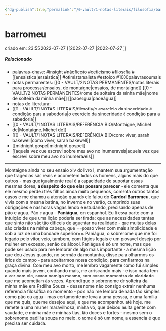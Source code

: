 ```yaml
---
{"dg-publish":true,"permalink":"/0-vault/1-notas-literais/filosofia/barromeu/","tags":["insight","nãoficção","ceticismo","filosofia","otimistarealista","estoico","1000palavrasoumais"],"dgHomeLink":true,"dgShowLocalGraph":true,"dgShowFileTree":true,"noteIcon":""}
---
```


# barromeu
criado em: 23:55 2022-07-27
[[2022-07-27  \|2022-07-27  ]]

##### Relacionado
- palavras-chave: #insight #nãoficção #ceticismo #filosofia #[[ensaistica\|ensaistica]] #otimistarealista #estoico #1000palavrasoumais 
- notas permanentes: [[0 - VAULT/2 NOTAS PERMANENTES/notas literais para processar/ensaios, de montaigne\|ensaios, de montaigne]] [[0 - VAULT/2 NOTAS PERMANENTES/nome de solteira da minha mãe\|nome de solteira da minha mãe]] [[paoeágua\|paoeágua]]
- notas de literatura: 
-  [[0 - VAULT/1 NOTAS LITERAIS/filosofia/o exercício da sinceridade é condição para a sabedoria\|o exercício da sinceridade é condição para a sabedoria]]  
- [[0 - VAULT/1 NOTAS LITERAIS/REFERÊNCIA BIO/Montaigne, Michel de\|Montaigne, Michel de]] 
- [[0 - VAULT/1 NOTAS LITERAIS/REFERÊNCIA BIO/como viver, sarah bakewell\|como viver, sarah bakewell]]
- [[midnight gospel\|midnight gospel]] 
- [[aquela vez que escrevi sobre meu avo no inumeraveis\|aquela vez que escrevi sobre meu avo no inumeraveis]]
---
Montaigne ainda no seu ensaio xiv do livro I, mantem sua argumentação que tragedias são reais e acometem todos os homens, alguns mais do que outros - mas que igualmente real é a capacidade de suportar essas mesmas dores, **a despeito do que elas possam parecer** - ele comenta que ele mesmo perdeu três filhos ainda muito pequenos, comenta outros tantos casos e me chamou a atenção quando ele falou do **Cardeal Barromeu**, que vivia com a mesma batina, no inverno e no verão, cumprindo suas obrigações e nas horas vagas lendo e estudando, precisando apenas de pão e agua. Pão e agua - **Paniágua**, em espanhol. 
Eu li essa parte com a intuição de que uma lição poderia ser tirada: que as necessidades tantas que sinto não são tão dificeis de aguentar na realidade - que muitas delas são criadas na minha cabeça, que ==posso viver com mais simplicidade e sob a luz de uma bondade superior==. Paniágua, o sobrenome que me foi legado pelo vitor, veio, tambem, com litigios legais e um provavel desejo por mulher em excesso, senão de álcool. Paniágua é só um nome, mas que pode ser usado para me lembrar de algo mais importante - a mesma lição que deu Jesus quando, no sermão da montanha, disse para olharmos os lírios do campo - para aceitarmos nossa condição, para confiarmos na graça divina. Com meu avo morto, me lembro vagamente como fui simples quando mais jovem, confiando mais, me arriscando mais - e isso nada tem a ver com ele, senao comigo mesmo, com esses momentos de claridade que me acometiam às vezes. 
Aprendi que o sobrenome de solteira da minha mãe era Padilha Souza - desse nome não consigo extrair nenhuma referencia filosófica no momento - pois não me lembra de nada tão simples como pão ou agua - mas certamente me leva a uma pessoa, e uma família que me quis, que me desejou aqui, e que me acompanhou até hoje. me remete a uma mulher maravilhosa, minha vó, que deixou muita gente com saudade, e minha mãe e minhas tias, tão doces e fortes - mesmo sem o sobrenome padilha souza no meio. o nome é só um nome, a essencia é que precisa ser cuidada.
